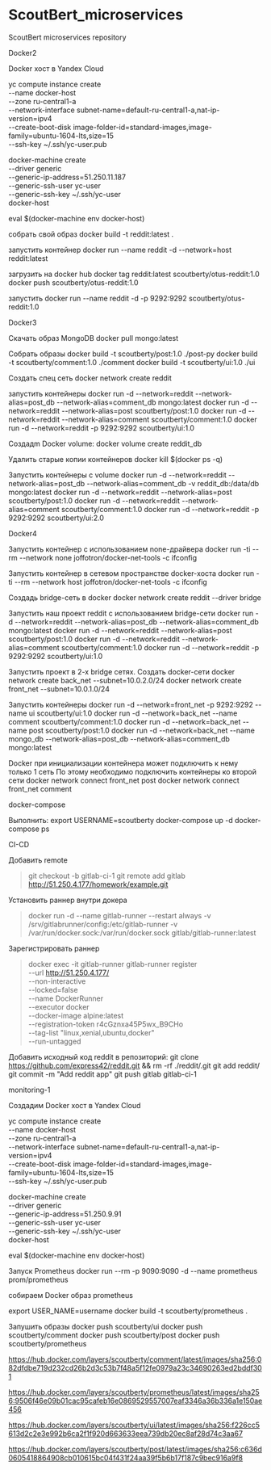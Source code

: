 # ScoutBert_microservices
ScoutBert microservices repository

Docker2

Docker хост в Yandex Cloud

yc compute instance create \
--name docker-host \
--zone ru-central1-a \
--network-interface subnet-name=default-ru-central1-a,nat-ip-version=ipv4 \
--create-boot-disk image-folder-id=standard-images,image-family=ubuntu-1604-lts,size=15 \
--ssh-key ~/.ssh/yc-user.pub

docker-machine create \
--driver generic \
--generic-ip-address=51.250.11.187 \
--generic-ssh-user yc-user \
--generic-ssh-key ~/.ssh/yc-user \
docker-host

eval $(docker-machine env docker-host)

собрать свой образ
docker build -t reddit:latest .

запустить контейнер
docker run --name reddit -d --network=host reddit:latest

загрузить на docker hub
docker tag reddit:latest scoutberty/otus-reddit:1.0
docker push scoutberty/otus-reddit:1.0

запустить
docker run --name reddit -d -p 9292:9292 scoutberty/otus-reddit:1.0


Docker3

Скачать образ MongoDB
docker pull mongo:latest

Собрать образы
docker build -t scoutberty/post:1.0 ./post-py
docker build -t scoutberty/comment:1.0 ./comment
docker build -t scoutberty/ui:1.0 ./ui

Создать спец сеть
docker network create reddit

запустить контейнеры
docker run -d --network=reddit --network-alias=post_db --network-alias=comment_db mongo:latest
docker run -d --network=reddit --network-alias=post scoutberty/post:1.0
docker run -d --network=reddit --network-alias=comment scoutberty/comment:1.0
docker run -d --network=reddit -p 9292:9292 scoutberty/ui:1.0

Создадm Docker volume:
docker volume create reddit_db

Удалить старые копии контейнеров
docker kill $(docker ps -q)

Запустить контейнеры с volume
docker run -d --network=reddit --network-alias=post_db --network-alias=comment_db -v reddit_db:/data/db mongo:latest
docker run -d --network=reddit --network-alias=post scoutberty/post:1.0
docker run -d --network=reddit --network-alias=comment scoutberty/comment:1.0
docker run -d --network=reddit -p 9292:9292 scoutberty/ui:2.0

Docker4

Запустить контейнер с использованием none-драйвера
docker run -ti --rm --network none joffotron/docker-net-tools -c ifconfig

Запустить контейнер в сетевом пространстве docker-хоста
docker run -ti --rm --network host joffotron/docker-net-tools -c ifconfig

Создадь bridge-сеть в docker
docker network create reddit --driver bridge

Запустить наш проект reddit с использованием bridge-сети
docker run -d --network=reddit --network-alias=post_db --network-alias=comment_db mongo:latest
docker run -d --network=reddit --network-alias=post scoutberty/post:1.0
docker run -d --network=reddit --network-alias=comment  scoutberty/comment:1.0
docker run -d --network=reddit -p 9292:9292 scoutberty/ui:1.0

Запустить  проект в 2-х bridge сетях.
Создать docker-сети
docker network create back_net --subnet=10.0.2.0/24
docker network create front_net --subnet=10.0.1.0/24

Запустить контейнеры
docker run -d --network=front_net -p 9292:9292 --name ui  scoutberty/ui:1.0
docker run -d --network=back_net --name comment  scoutberty/comment:1.0
docker run -d --network=back_net --name post  scoutberty/post:1.0
docker run -d --network=back_net --name mongo_db --network-alias=post_db --network-alias=comment_db mongo:latest

Docker при инициализации контейнера может подключить к нему только 1 сеть
По этому необходимо подключить контейнеры ко второй сети
docker network connect front_net post
docker network connect front_net comment

docker-compose

Выполнить:
export USERNAME=scoutberty
docker-compose up -d
docker-compose ps

CI-CD

Добавить remote
> git checkout -b gitlab-ci-1
> git remote add gitlab http://51.250.4.177/homework/example.git

Установить раннер внутри докера
> docker run -d --name gitlab-runner --restart always -v /srv/gitlabrunner/config:/etc/gitlab-runner -v /var/run/docker.sock:/var/run/docker.sock gitlab/gitlab-runner:latest

Зарегистрировать раннер
> docker exec -it gitlab-runner gitlab-runner register \
--url http://51.250.4.177/ \
--non-interactive \
--locked=false \
--name DockerRunner \
--executor docker \
--docker-image alpine:latest \
--registration-token r4cGznxa45P5wx_B9CHo \
--tag-list "linux,xenial,ubuntu,docker" \
--run-untagged

Добавить исходный код reddit в репозиторий:
git clone https://github.com/express42/reddit.git && rm -rf ./reddit/.git
git add reddit/
git commit -m "Add reddit app"
git push gitlab gitlab-ci-1

monitoring-1

Создадим Docker хост в Yandex Cloud

yc compute instance create \
  --name docker-host \
  --zone ru-central1-a \
  --network-interface subnet-name=default-ru-central1-a,nat-ip-version=ipv4 \
  --create-boot-disk image-folder-id=standard-images,image-family=ubuntu-1604-lts,size=15 \
  --ssh-key ~/.ssh/yc-user.pub

docker-machine create \
  --driver generic \
  --generic-ip-address=51.250.9.91 \
  --generic-ssh-user yc-user \
  --generic-ssh-key ~/.ssh/yc-user \
  docker-host

eval $(docker-machine env docker-host)

Запуск Prometheus
docker run --rm -p 9090:9090 -d --name prometheus prom/prometheus

собираем Docker образ prometheus

export USER_NAME=username
docker build -t scoutberty/prometheus .

Запушить образы
docker push scoutberty/ui
docker push scoutberty/comment
docker push scoutberty/post
docker push scoutberty/prometheus

https://hub.docker.com/layers/scoutberty/comment/latest/images/sha256:082dfdbe719d232cd26b2d3c53b7f48a5f12fe0979a23c34690263ed2bddf301

https://hub.docker.com/layers/scoutberty/prometheus/latest/images/sha256:9506f46e09b01cac95cafeb16e0869529557007eaf3346a36b336a1e150ae456

https://hub.docker.com/layers/scoutberty/ui/latest/images/sha256:f226cc5613d2c2e3e992b6ca2f1f920d663633eea739db20ec8af28d74c3aa67

https://hub.docker.com/layers/scoutberty/post/latest/images/sha256:c636d0605418864908cb010615bc04f431f24aa39f5b6b17f187c9bec916a9f8
